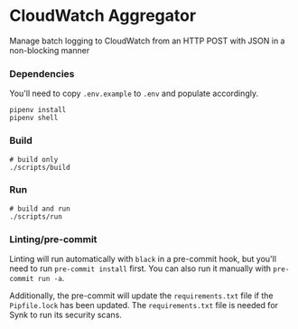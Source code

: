 # CloudWatch Aggregator
Manage batch logging to CloudWatch from an HTTP POST with JSON in a non-blocking manner

### Dependencies
You'll need to copy `.env.example` to `.env` and populate accordingly.
```
pipenv install
pipenv shell
```

### Build
```
# build only
./scripts/build
```

### Run
```
# build and run
./scripts/run
```

### Linting/pre-commit
Linting will run automatically with `black` in a pre-commit hook, but you'll need to run `pre-commit install` first.
You can also run it manually with `pre-commit run -a`.

Additionally, the pre-commit will update the `requirements.txt` file if the `Pipfile.lock` has been updated. The `requirements.txt` file is needed for Synk to run its security scans.
